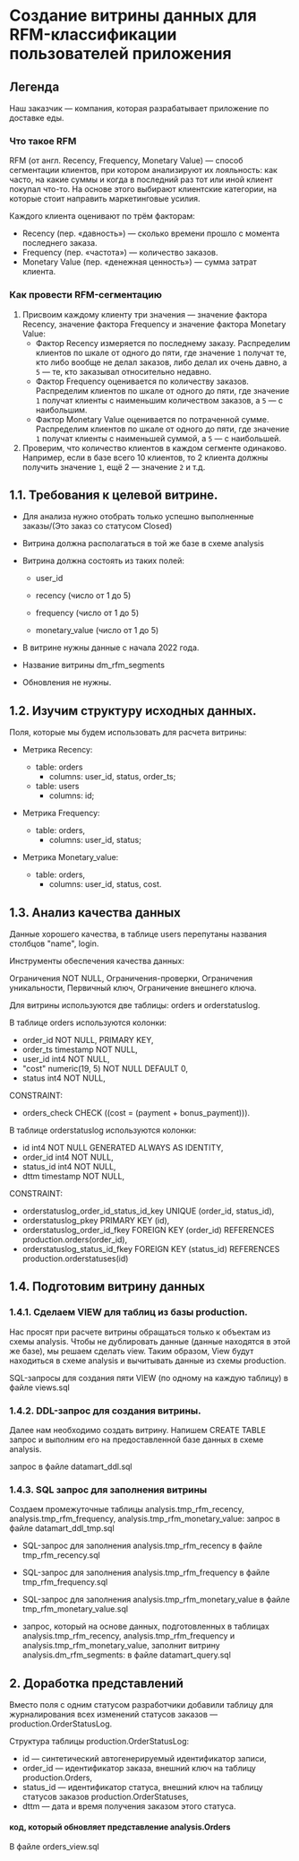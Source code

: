 # Создание витрины данных для RFM-классификации пользователей приложения

## Легенда
Наш заказчик — компания, которая разрабатывает приложение по доставке еды.

### Что такое RFM

RFM (от англ. Recency, Frequency, Monetary Value) — способ сегментации клиентов, при котором анализируют их лояльность: как часто, на какие суммы и когда в последний раз тот или иной клиент покупал что-то. На основе этого выбирают клиентские категории, на которые стоит направить маркетинговые усилия.

Каждого клиента оценивают по трём факторам:

- Recency (пер. «давность») — сколько времени прошло с момента последнего заказа.
- Frequency (пер. «частота») — количество заказов.
- Monetary Value (пер. «денежная ценность») — сумма затрат клиента.

### Как провести RFM-сегментацию

1. Присвоим каждому клиенту три значения — значение фактора Recency, значение фактора Frequency и значение фактора Monetary Value:
    - Фактор Recency измеряется по последнему заказу. Распределим клиентов по шкале от одного до пяти, где значение `1` получат те, кто либо вообще не делал заказов, либо делал их очень давно, а `5` — те, кто заказывал относительно недавно.
    - Фактор Frequency оценивается по количеству заказов. Распределим клиентов по шкале от одного до пяти, где значение `1` получат клиенты с наименьшим количеством заказов, а `5` — с наибольшим.
    - Фактор Monetary Value оценивается по потраченной сумме. Распределим клиентов по шкале от одного до пяти, где значение `1` получат клиенты с наименьшей суммой, а `5` — с наибольшей.
2. Проверим, что количество клиентов в каждом сегменте одинаково. Например, если в базе всего 10 клиентов, то 2 клиента должны получить значение `1`, ещё 2 — значение `2` и т.д. 


## 1.1. Требования к целевой витрине.

* Для анализа нужно отобрать только успешно выполненные заказы/(Это заказ со статусом Closed) 

* Витрина должна располагаться в той же базе в схеме analysis 

* Витрина должна состоять из таких полей: 

    * user_id 

    * recency (число от 1 до 5) 

    * frequency (число от 1 до 5) 

    * monetary_value (число от 1 до 5) 

* В витрине нужны данные с начала 2022 года. 

* Название витрины dm_rfm_segments 

* Обновления не нужны. 


## 1.2. Изучим структуру исходных данных. 

Поля, которые мы будем использовать для расчета витрины: 

- Метрика Recency:  

    - table: orders  
        - columns: user_id, status, order_ts;             
    - table: users  
        - columns: id;    

* Метрика Frequency: 
    * table: orders,  
        * columns: user_id, status; 

 
* Метрика Monetary_value: 
    * table: orders,  
        * columns: user_id, status, cost. 

## 1.3. Анализ качества данных 

Данные хорошего качества, в таблице users перепутаны названия столбцов "name", login. 

Инструменты обеспечения качества данных: 

Ограничения NOT NULL, Ограничения-проверки, Ограничения уникальности, Первичный ключ, Ограничение внешнего ключа. 

Для витрины используются две таблицы: orders и orderstatuslog.

В таблице orders используются колонки:
* order_id NOT NULL, PRIMARY KEY,
* order_ts timestamp NOT NULL,
* user_id int4 NOT NULL,
* "cost" numeric(19, 5) NOT NULL DEFAULT 0,
* status int4 NOT NULL,
	
CONSTRAINT:
* orders_check CHECK ((cost = (payment + bonus_payment))).
 
 В таблице orderstatuslog используются колонки:
* id int4 NOT NULL GENERATED ALWAYS AS IDENTITY,
* order_id int4 NOT NULL,
* status_id int4 NOT NULL,
* dttm timestamp NOT NULL,

CONSTRAINT:
* orderstatuslog_order_id_status_id_key UNIQUE (order_id, status_id),
* orderstatuslog_pkey PRIMARY KEY (id),
* orderstatuslog_order_id_fkey FOREIGN KEY (order_id) REFERENCES production.orders(order_id),
* orderstatuslog_status_id_fkey FOREIGN KEY (status_id) REFERENCES production.orderstatuses(id)


## 1.4. Подготовим витрину данных

### 1.4.1. Сделаем VIEW для таблиц из базы production.

Нас просят при расчете витрины обращаться только к объектам из схемы analysis. Чтобы не дублировать данные (данные находятся в этой же базе), мы решаем сделать view. Таким образом, View будут находиться в схеме analysis и вычитывать данные из схемы production. 

SQL-запросы для создания пяти VIEW (по одному на каждую таблицу) в файле views.sql

### 1.4.2. DDL-запрос для создания витрины.

Далее нам необходимо создать витрину. Напишем CREATE TABLE запрос и выполним его на предоставленной базе данных в схеме analysis.

запрос в файле datamart_ddl.sql

### 1.4.3. SQL запрос для заполнения витрины

Создаем промежуточные таблицы analysis.tmp_rfm_recency, analysis.tmp_rfm_frequency, analysis.tmp_rfm_monetary_value: запрос в файле datamart_ddl_tmp.sql

* SQL-запрос для заполнения  analysis.tmp_rfm_recency в файле tmp_rfm_recency.sql

* SQL-запрос для заполнения  analysis.tmp_rfm_frequency в файле tmp_rfm_frequency.sql

* SQL-запрос для заполнения  analysis.tmp_rfm_monetary_value в файле tmp_rfm_monetary_value.sql

* запрос, который на основе данных, подготовленных в таблицах analysis.tmp_rfm_recency, analysis.tmp_rfm_frequency и analysis.tmp_rfm_monetary_value, заполнит витрину analysis.dm_rfm_segments: в файле datamart_query.sql

## 2. Доработка представлений

Вместо поля с одним статусом разработчики добавили таблицу для журналирования всех изменений статусов заказов — production.OrderStatusLog.

Структура таблицы production.OrderStatusLog:
* id — синтетический автогенерируемый идентификатор записи,
* order_id — идентификатор заказа, внешний ключ на таблицу production.Orders,
* status_id — идентификатор статуса, внешний ключ на таблицу статусов заказов production.OrderStatuses,
* dttm — дата и время получения заказом этого статуса.

#### код, который обновляет представление analysis.Orders

В файле orders_view.sql

